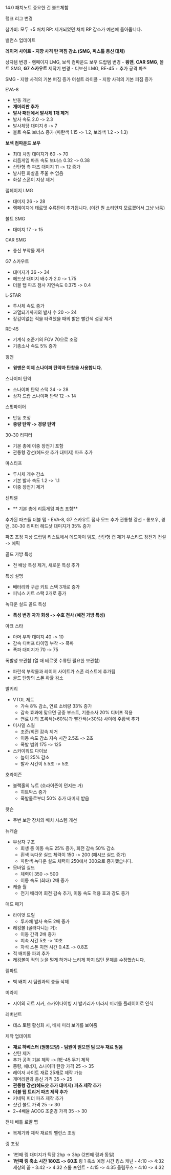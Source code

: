 14.0 패치노트
중요한 건 볼드체함

랭크 리그 변경

참가비: 모두 +5
처치 RP: 제거되었던 처치 RP 감소가 예선에 돌아옵니다.

밸런스 업데이트

**레이저 사이트 - 지향 사격 탄 퍼짐 감소 (SMG, 피스톨 총신 대체)**

상자템 변경 - 램페이지 LMG, 보섹 컴파운드 보우
드랍템 변경  - **윙맨**, **CAR SMG**, 볼트 SMG, **G7 스카우트**
제작기 변경 - 디보션 LMG, RE-45 + 추가 공격 파츠

SMG - 지향 사격의 기본 퍼짐 증가
어설트 라이플 - 지향 사격의 기본 퍼짐 증가

EVA-8
- 반동 개선
- **개머리판 추가**
- **발사 패턴에서 발사체 1개 제거**
- 발사 속도 2.0 -> 2.3
- 발사체당 대미지 6 -> 7
- 볼트 속도 보너스 증가 (파란색 1.15 -> 1.2, 보라색 1.2 -> 1.3)

**보섹 컴파운드 보우**
- 최대 차징 대미지가 60 -> 70
- 리듬게임 파츠 속도 보너스 0.32 -> 0.38
- 산탄형 촉 파츠 대미지 11 -> 12 증가
- 발사된 화살을 주울 수 없음
- 화살 스폰이 지상 제거

램페이지 LMG
- 대미지 26 -> 28
- 램페이지에 테르밋 수류탄이 추가됩니다. (이건 뭔 소리인지 모르겠어서 그냥 놔둠)

볼트 SMG
- 대미지 17 -> 15

CAR SMG
- 총신 부착물 제거

G7 스카우트
- 대미지가 36 -> 34
- 헤드샷 대미지 배수가 2.0 -> 1.75
- 더블 탭 파츠 점사 지연속도 0.375 -> 0.4

L-STAR
- 투사체 속도 증가
- 과열되기까지의 발사 수 20 -> 24
- 장갑이없는 적을 타격했을 때의 밝은 빨간색 섬광 제거

RE-45
- 기계식 조준기의 FOV 70으로 조정
- 기총소사 속도 5% 증가

윙맨
- **윙맨은 이제 스나이퍼 탄약과 탄창을 사용합니다.**

스나이퍼 탄약
- 스나이퍼 탄약 스택 24 -> 28
- 상자 드랍 스나이퍼 탄약 12 -> 14

스핏파이어
- 반동 조정
- **중량 탄약 -> 경량 탄약**

30-30 리피터
- 기본 총에 이중 장전기 포함
- 관통형 강선(헤드샷 추가 대미지) 파츠 추가

마스티프
- 투사체 개수 감소
- 기본 발사 속도 1.2 -> 1.1
- 이중 장전기 제거

센티넬
- ** 기본 총에 리듬게임 파츠 포함**

추가된 파츠들
더블 탭 - EVA-8, G7 스카우트 점사 모드 추가
관통형 강선 - 롱보우, 윙맨, 30-30 리피터 헤드샷 대미지가 35% 증가

파츠 조정
지상 드랍템 리스트에서 데드아이 템포, 산탄형 캡 제거
부스티드 장전기 전설 -> 에픽

골드 가방 특성
- 전 배낭 특성 제거, 새로운 특성 추가

특성 설명
- 배터리와 구급 키트 스택 3개로 증가
- 피닉스 키트 스택 2개로 증가

녹다운 실드 골드 특성
- **특성 변경 자가 회생 -> 수호 천사 (예전 가방 특성)**

아크 스타
- 아머 부착 대미지 40 -> 10
- 감속 디버프 타이밍 부착 -> 폭파
- 폭파 대미지가 70 -> 75

폭발성 보관함 (열 때 테르밋 수류탄 필요한 보관함)
- 파란색 부착물과 레이저 사이트가 스폰 리스트에 추가됨
- 골드 탄창의 스폰 확률 감소

발키리
- VTOL 제트
  - 가속 8% 감소, 연료 소비량 33% 증가
  - 감속 효과에 맞으면 공중 부스트, 기총소사 20% 디버프 적용
  - 연료 UI의 초록색(>60%)과 빨간색(<30%) 사이에 주황색 추가
- 미사일 스웜
  - 조준/회전 감속 제거
  - 이동 속도 감소 지속 시간 2.5초 -> 2초
  - 폭발 범위 175 -> 125
- 스카이워드 다이브
  - 높이 25% 감소
  - 발사 시간이 5.5초 -> 5초

호라이즌
- 블랙홀의 뉴트 (호라이즌이 던지는 거)
  - 히트박스 증가
  - 폭발물로부터 50% 추가 대미지 받음

왓슨
- 주변 보안 장치의 배치 시스템 개선

뉴캐슬
- 부상자 구조
  - 회생 중 이동 속도 25% 증가, 회전 감속 50% 감소
  - 흰색 녹다운 실드 체력이 150 -> 200 (패시브 실드 증가)
  - 파란색 녹다운 실드 체력이 250에서 300으로 증가했습니다.
- 모바일 실드
  - 체력이 350 -> 500
  - 이동 속도 (최대) 2배 증가
- 캐슬 월
  - 전기 배리어 회전 감속 추가, 이동 속도 적용 효과 강도 증가

매드 매기
- 라이엇 드릴
  - 투사체 발사 속도 2배 증가
- 레킹볼 (굴러다니는 거):
  - 이동 간격 2배 증가
  - 지속 시간 5초 -> 10초
  - 자석 스폰 지연 시간 0.4초 -> 0.8초
 - 적 배치물 파괴 추가
  - 레킹볼이 적의 눈을 멀게 하거나 느리게 하지 않던 문제를 수정했습니다.

램파트
- 벽 배치 시 팀원과의 충돌 삭제

미라지
- 시어의 히트 시커, 스카이다이빙 시 발키리가 미라지 미끼를 플레이어로 인식
 
레버넌트
- 데스 토템 활성화 시, 배치 미리 보기를 보여줌

제작 업데이트
- **재료 하베스터 (원통모양) - 팀원이 얻으면 팀 모두 재료 얻음**
- 산탄 제거
- 추가 공격 기본 제작 -> RE-45 무기 제작
- 중량, 에너지, 스나이퍼 탄창 가격 25 -> 35
- 레이저 사이트 재료 25개로 제작 가능
- 개머리판과 총신 가격 35 -> 25
- **관통형 강선(헤드샷 추가 대미지) 파츠 제작 추가**
- **더블 탭 트리거 파츠 제작 추가**
- 키네틱 피더 파츠 제작 추가
- 샷건 볼트 가격 25 -> 30
- 2~4배율 ACOG 조준경 가격 35 -> 30

전체 배틀 로얄 맵
- 복제기와 제작 재료의 밸런스 조정

링 조정
- 1번째 링 대미지가 틱당 2hp -> 3hp (2번째 링과 동일)
- **1번째 링 축소 시간 180초 -> 60초**
링 1 축소 예정 시간
킹스 캐넌 - 4:10 -> 4:32
세상의 끝 - 3:42 -> 4:32
스톰 포인트 - 4:15 -> 4:35
올림푸스 - 4:10 -> 4:32
